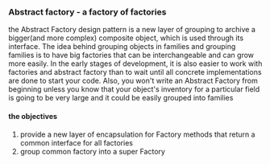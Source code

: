 ### Abstract factory - a factory of factories
the Abstract Factory design pattern is a new layer of grouping to archive a bigger(and more complex) composite object, which is used through its interface. The idea behind grouping objects in families and grouping families is to have big factories that can be interchangeable and can grow more easily. In the early stages of development, it is also easier to work with factories and abstract factory than to wait until all concrete implementations are done to start your code. Also, you won't write an Abstract Factory from beginning unless you know that your object's inventory for a particular field is going to be very large and it could be easily grouped into families

#### the objectives
1. provide a new layer of encapsulation for Factory methods that return a common interface for all factories
2. group common factory into a super Factory
